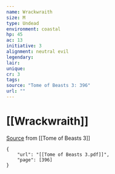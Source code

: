 ```yaml
---
name: Wrackwraith
size: M
type: Undead
environment: coastal
hp: 45
ac: 13
initiative: 3
alignment: neutral evil
legendary: 
lair: 
unique: 
cr: 3
tags: 
source: "Tome of Beasts 3: 396"
url: ""
---
```

# [[Wrackwraith]]

[Source](zotero://open-pdf/library/items/BLGR9HVR?page=396) from [[Tome of Beasts 3]]

```pdf
{
	"url": "[[Tome of Beasts 3.pdf]]",
	"page": [396]
}
```

